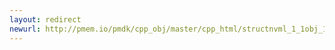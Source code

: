 ```yaml
---
layout: redirect
newurl: http://pmem.io/pmdk/cpp_obj/master/cpp_html/structnvml_1_1obj_1_1standard__alloc__policy_3_01void_01_4_1_1rebind.html
---
```

